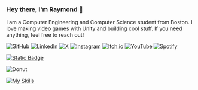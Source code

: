 ### Hey there, I'm Raymond 👋
I am a Computer Engineering and Computer Science student from Boston. I love making video games with Unity and building cool stuff. If you need anything, feel free to reach out!


[![GitHub](https://img.shields.io/badge/github-%23121011.svg?style=for-the-badge&logo=github&logoColor=white)](https://github.com/Bruvato)
[![LinkedIn](https://img.shields.io/badge/linkedin-%230077B5.svg?style=for-the-badge&logo=linkedin&logoColor=white)](https://www.linkedin.com/in/raymondyxu/)
[![X](https://img.shields.io/badge/X-%23000000.svg?style=for-the-badge&logo=X&logoColor=white)](https://x.com/bruh84930683)
[![Instagram](https://img.shields.io/badge/Instagram-%23E4405F.svg?style=for-the-badge&logo=Instagram&logoColor=white)](https://www.instagram.com/bruvatoo/)
[![Itch.io](https://img.shields.io/badge/Itch-%23FF0B34.svg?style=for-the-badge&logo=Itch.io&logoColor=white)](https://bruvato.itch.io/)
[![YouTube](https://img.shields.io/badge/YouTube-%23FF0000.svg?style=for-the-badge&logo=YouTube&logoColor=white)](https://www.youtube.com/@bruv3722)
[![Spotify](https://img.shields.io/badge/Spotify-1ED760?style=for-the-badge&logo=spotify&logoColor=white)](https://open.spotify.com/user/nsp1vst993jizvym1uh08dqys?si=5a67bc44f2034392)

[![Static Badge](https://img.shields.io/badge/check%20out%20my%20website!-red?style=for-the-badge)](https://www.ray-xu.com/)

![Donut](https://github.com/Bruvato/Bruvato/blob/main/donut_spin_gif.gif)


[![My Skills](https://skillicons.dev/icons?i=js,ts,html,css,nodejs,react,next,vercel,vite,tailwind,firebase,supabase,fastapi,threejs,d3,p5js,py,java,cs,cpp,lua,git,github,bash,docker,unity,unreal,godot,blender,ps,pr,ae,matlab,latex,arduino,notion)](https://skillicons.dev)

<!--
**Bruvato/Bruvato** is a ✨ _special_ ✨ repository because its `README.md` (this file) appears on your GitHub profile.

Here are some ideas to get you started:

- 🔭 I’m currently working on ...
- 🌱 I’m currently learning ...
- 👯 I’m looking to collaborate on ...
- 🤔 I’m looking for help with ...
- 💬 Ask me about ...
- 📫 How to reach me: ...
- 😄 Pronouns: ...
- ⚡ Fun fact: ...
-->

